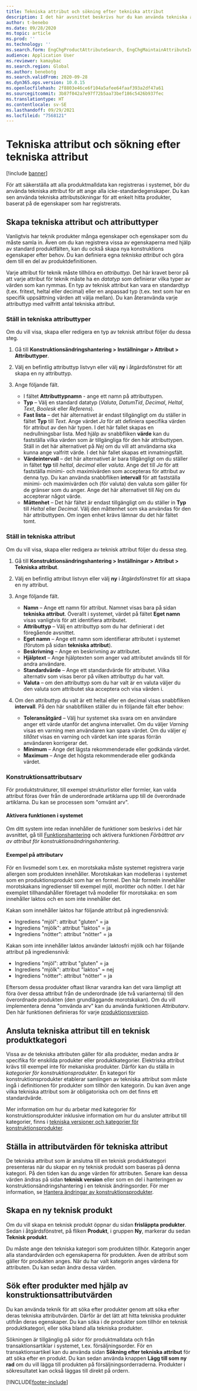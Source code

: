 ```yaml
---
title: Tekniska attribut och sökning efter tekniska attribut
description: I det här avsnittet beskrivs hur du kan använda tekniska attribut för att ange alla icke-standardvärden, för att se till att alla produkthuvuddata kan registreras i systemet. Det förklarar också hur du kan använda tekniska attributsökningar för att enkelt hitta produkter, baserat på de egenskaper som har registrerats.
author: t-benebo
ms.date: 09/28/2020
ms.topic: article
ms.prod: ''
ms.technology: ''
ms.search.form: EngChgProductAttributeSearch, EngChgMaintainAttributeInheritance, EngChgAttribute
audience: Application User
ms.reviewer: kamaybac
ms.search.region: Global
ms.author: benebotg
ms.search.validFrom: 2020-09-28
ms.dyn365.ops.version: 10.0.15
ms.openlocfilehash: 2f8803e46ce6f104a5afee64faaf393a2df47a61
ms.sourcegitcommit: 3b87f042a7e97f72b5aa73bef186c5426b937fec
ms.translationtype: HT
ms.contentlocale: sv-SE
ms.lasthandoff: 09/29/2021
ms.locfileid: "7568121"
---
```

# <a name="engineering-attributes-and-engineering-attribute-search"></a>Tekniska attribut och sökning efter tekniska attribut

[!include [banner](../includes/banner.md)]

För att säkerställa att alla produktmalldata kan registreras i systemet, bör du använda tekniska attribut för att ange alla icke-standardegenskaper. Du kan sen använda tekniska attributsökningar för att enkelt hitta produkter, baserat på de egenskaper som har registrerats.

## <a name="create-engineering-attributes-and-attribute-types"></a>Skapa tekniska attribut och attributtyper

Vanligtvis har teknik produkter många egenskaper och egenskaper som du måste samla in. Även om du kan registrera vissa av egenskaperna med hjälp av standard produktfälten, kan du också skapa nya konstruktions egenskaper efter behov. Du kan definiera egna *tekniska attribut* och göra dem till en del av produktdefinitionen.

Varje attribut för teknik måste tillhöra en *attributtyp*. Det här kravet beror på att varje attribut för teknik måste ha en *datatyp* som definierar vilka typer av värden som kan rymmas. En typ av teknisk attribut kan vara en standardtyp (t.ex. fritext, heltal eller decimal) eller en anpassad typ (t.ex. text som har en specifik uppsättning värden att välja mellan). Du kan återanvända varje attributtyp med valfritt antal tekniska attribut.

### <a name="set-up-engineering-attribute-types"></a>Ställ in tekniska attributtyper

Om du vill visa, skapa eller redigera en typ av teknisk attribut följer du dessa steg.

1. Gå till **Konstruktionsändringshantering \> Inställningar \> Attribut \> Attributtyper**.
1. Välj en befintlig attributtyp listvyn eller välj **ny** i åtgärdsfönstret för att skapa en ny attributtyp.
1. Ange följande fält.

    - I fältet **Attributtypnamn** - ange ett namn på attributtypen.
    - **Typ** – Välj en standard datatyp (*Valuta*, *DatumTid*, *Decimal*, *Heltal*, *Text*, *Boolesk* eller *Referens*).
    - **Fast lista** – det här alternativet är endast tillgängligt om du ställer in fältet **Typ** till *Text*. Ange värdet *Ja* för att definiera specifika värden för attribut av den här typen. I det här fallet skapas en nedrullningsbar lista. Med hjälp av snabbfliken **värde** kan du fastställa vilka värden som är tillgängliga för den här attributtypen. Ställ in det här alternativet på *Nej* om du vill att användarna ska kunna ange valfritt värde. I det här fallet skapas ett inmatningsfält.
    - **Värdeintervall** – det här alternativet är bara tillgängligt om du ställer in fältet **typ** till *heltal*, *decimal* eller *valuta*. Ange det till *Ja* för att fastställa minimi- och maximivärden som accepteras för attribut av denna typ. Du kan använda snabbfliken **intervall** för att fastställa minimi- och maximivärden och (för valuta) den valuta som gäller för de gränser som du anger. Ange det här alternativet till *Nej* om du accepterar något värde. 
    - **Måttenhet** – Det här fältet är endast tillgängligt om du ställer in **Typ** till *Heltal* eller *Decimal*. Välj den måttenhet som ska användas för den här attributtypen. Om ingen enhet krävs lämnar du det här fältet tomt.

### <a name="set-up-engineering-attributes"></a>Ställ in tekniska attribut

Om du vill visa, skapa eller redigera av teknisk attribut följer du dessa steg.

1. Gå till **Konstruktionsändringshantering \> Inställningar \> Attribut \> Tekniska attribut**.
1. Välj en befintlig attribut listvyn eller välj **ny** i åtgärdsfönstret för att skapa en ny attribut.
1. Ange följande fält.

    - **Namn** – Ange ett namn för attribut. Namnet visas bara på sidan **tekniska attribut**. Överallt i systemet, värdet på fältet **Eget namn** visas vanligtvis för att identifiera attributet.
    - **Attributtyp** – Välj en attributtyp som du har definierat i det föregående avsnittet.
    - **Eget namn** – Ange ett namn som identifierar attributet i systemet (förutom på sidan **tekniska attribut**). 
    - **Beskrivning** – Ange en beskrivning av attributet.
    - **Hjälptext** – Ange hjälptexten som anger vad attributet används till för andra användare.
    - **Standardvärde** – Ange ett standardvärde för attributet. Vilka alternativ som visas beror på vilken attributtyp du har valt.
    - **Valuta** – om den attributtyp som du har valt är en valuta väljer du den valuta som attributet ska acceptera och visa värden i.

1. Om den attributtyp du valt är ett heltal eller en decimal visas snabbfliken **intervall**. På den här snabbfliken ställer du in följande fält efter behov:

    - **Toleransåtgärd** – Välj hur systemet ska svara om en användare anger ett värde utanför det angivna intervallet. Om du väljer *Varning* visas en varning men användaren kan spara värdet. Om du väljer *ej tillåtet* visas en varning och värdet kan inte sparas förrän användaren korrigerar det.
    - **Minimum** – Ange det lägsta rekommenderade eller godkända värdet.
    - **Maximum** – Ange det högsta rekommenderade eller godkända värdet.

### <a name="engineering-attribute-inheritance"></a>Konstruktionsattributsarv

För produktstrukturer, till exempel strukturlistor eller formler, kan valda attribut föras över från de underordnade artiklarna upp till de överordnade artiklarna. Du kan se processen som "omvänt arv".

#### <a name="turn-on-this-feature-for-your-system"></a>Aktivera funktionen i systemet

Om ditt system inte redan innehåller de funktioner som beskrivs i det här avsnittet, gå till [Funktionshantering](../../fin-ops-core/fin-ops/get-started/feature-management/feature-management-overview.md) och aktivera funktionen *Förbättrat arv av attribut för konstruktionsändringshantering*.

#### <a name="attribute-inheritance-example"></a>Exempel på attributarv

För en livsmedel som t.ex. en morotskaka måste systemet registrera varje allergen som produkten innehåller. Morotskakan kan modelleras i systemet som en produktionsprodukt som har en formel. Den här formeln innehåller morotskakans ingredienser till exempel mjöl, morötter och nötter. I det här exemplet tillhandahåller företaget två modeller för morotskaka: en som innehåller laktos och en som inte innehåller det.

Kakan som innehåller laktos har följande attribut på ingrediensnivå:

- Ingrediens "mjöl": attribut "gluten" = ja
- Ingrediens "mjölk": attribut "laktos" = ja
- Ingrediens "nötter": attribut "nötter" = ja

Kakan som inte innehåller laktos använder laktosfri mjölk och har följande attribut på ingrediensnivå:

- Ingrediens "mjöl": attribut "gluten" = ja
- Ingrediens "mjölk": attribut "laktos" = nej
- Ingrediens "nötter": attribut "nötter" = ja

Eftersom dessa produkter oftast liknar varandra kan det vara lämpligt att föra över dessa attribut från de underordnade (de två varianterna) till den överordnade produkten (den grundläggande morotskakan). Om du vill implementera denna "omvända arv" kan du använda funktionen *Attributarv*. Den här funktionen definieras för varje [produktionsversion](engineering-versions-product-category.md).

## <a name="connect-engineering-attributes-to-an-engineering-product-category"></a>Ansluta tekniska attribut till en teknisk produktkategori

Vissa av de tekniska attributen gäller för alla produkter, medan andra är specifika för enskilda produkter eller produktkategorier. Elektriska attribut krävs till exempel inte för mekaniska produkter. Därför kan du ställa in *kategorier för konstruktionsprodukter*. En kategori för konstruktionsprodukter etablerar samlingen av tekniska attribut som måste ingå i definitionen för produkter som tillhör den kategorin. Du kan även ange vilka tekniska attribut som är obligatoriska och om det finns ett standardvärde.

Mer information om hur du arbetar med kategorier för konstruktionsprodukter inklusive information om hur du ansluter attribut till kategorier, finns i [tekniska versioner och kategorier för konstruktionsprodukter](engineering-versions-product-category.md).

## <a name="set-attribute-values-for-engineering-attributes"></a>Ställa in attributvärden för tekniska attribut

De tekniska attribut som är anslutna till en teknisk produktkategori presenteras när du skapar en ny teknisk produkt som baseras på denna kategori. På den tiden kan du ange värden för attributen. Senare kan dessa värden ändras på sidan **teknisk version** eller som en del i hanteringen av konstruktionsändringshantering i en teknisk ändringsorder. För mer information, se [Hantera ändringar av konstruktionsprodukter](engineering-change-management.md).

## <a name="create-an-engineering-product"></a>Skapa en ny teknisk produkt

Om du vill skapa en teknisk produkt öppnar du sidan **frisläppta produkter**. Sedan i åtgärdsfönstret, på fliken **Produkt**, i gruppen **Ny**, markerar du sedan **Teknisk produkt**.

Du måste ange den tekniska kategori som produkten tillhör. Kategorin anger alla standardvärden och egenskaperna för produkten. Även de attribut som gäller för produkten anges. När du har valt kategorin anges värdena för attributen. Du kan sedan ändra dessa värden.

## <a name="search-for-products-by-using-engineering-attribute-values"></a>Sök efter produkter med hjälp av konstruktionsattributvärden

Du kan använda teknik för att söka efter produkter genom att söka efter deras tekniska attributvärden. Därför är det lätt att hitta tekniska produkter utifrån deras egenskaper. Du kan söka i de produkter som tillhör en teknisk produktkategori, eller söka bland alla tekniska produkter.

Sökningen är tillgänglig på sidor för produktmalldata och från transaktionsartiklar i systemet, t.ex. försäljningsorder. För en transaktionsartikel kan du använda sidan **Sökning efter tekniska attribut** för att söka efter en produkt. Du kan sedan använda knappen **Lägg till som ny rad** om du vill lägga till produkten på försäljningsorderraderna. Produkter i sökresultatet kan också läggas till direkt på ordern.


[!INCLUDE[footer-include](../../includes/footer-banner.md)]
